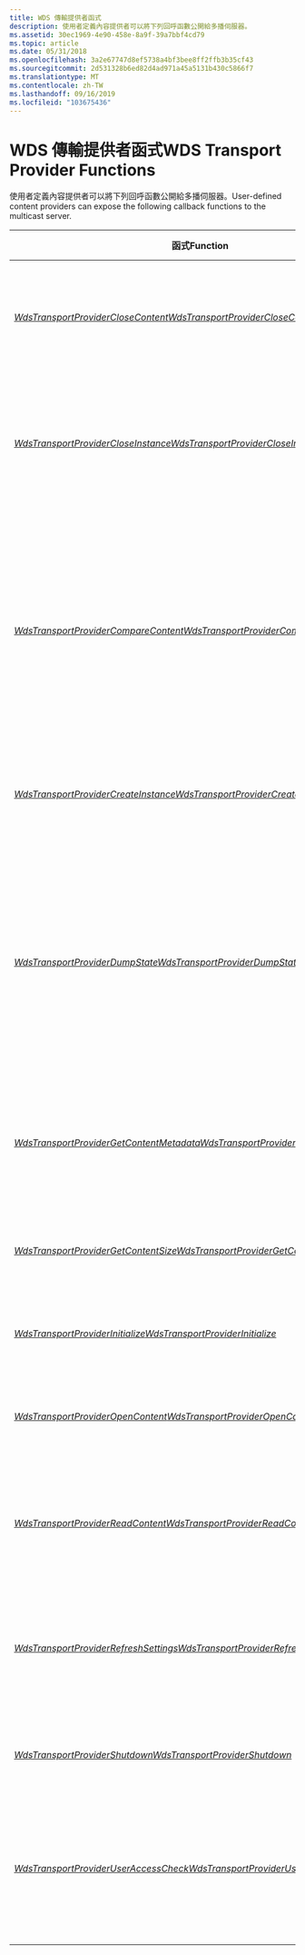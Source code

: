 ```yaml
---
title: WDS 傳輸提供者函式
description: 使用者定義內容提供者可以將下列回呼函數公開給多播伺服器。
ms.assetid: 30ec1969-4e90-458e-8a9f-39a7bbf4cd79
ms.topic: article
ms.date: 05/31/2018
ms.openlocfilehash: 3a2e67747d8ef5738a4bf3bee8ff2ffb3b35cf43
ms.sourcegitcommit: 2d531328b6ed82d4ad971a45a5131b430c5866f7
ms.translationtype: MT
ms.contentlocale: zh-TW
ms.lasthandoff: 09/16/2019
ms.locfileid: "103675436"
---
```

# <a name="wds-transport-provider-functions"></a><span data-ttu-id="8af6d-103">WDS 傳輸提供者函式</span><span class="sxs-lookup"><span data-stu-id="8af6d-103">WDS Transport Provider Functions</span></span>

<span data-ttu-id="8af6d-104">使用者定義內容提供者可以將下列回呼函數公開給多播伺服器。</span><span class="sxs-lookup"><span data-stu-id="8af6d-104">User-defined content providers can expose the following callback functions to the multicast server.</span></span>



| <span data-ttu-id="8af6d-105">函式</span><span class="sxs-lookup"><span data-stu-id="8af6d-105">Function</span></span>                                                                               | <span data-ttu-id="8af6d-106">描述</span><span class="sxs-lookup"><span data-stu-id="8af6d-106">Description</span></span>                                                                                                             |
|----------------------------------------------------------------------------------------|-------------------------------------------------------------------------------------------------------------------------|
| [<span data-ttu-id="8af6d-107">*WdsTransportProviderCloseContent*</span><span class="sxs-lookup"><span data-stu-id="8af6d-107">*WdsTransportProviderCloseContent*</span></span>](/windows/desktop/api/wdstpdi/nf-wdstpdi-wdstransportproviderclosecontent)             | <span data-ttu-id="8af6d-108">關閉控制碼所指定的內容資料流程。</span><span class="sxs-lookup"><span data-stu-id="8af6d-108">Closes a content stream specified by a handle.</span></span>                                                                          |
| [<span data-ttu-id="8af6d-109">*WdsTransportProviderCloseInstance*</span><span class="sxs-lookup"><span data-stu-id="8af6d-109">*WdsTransportProviderCloseInstance*</span></span>](/windows/desktop/api/wdstpdi/nf-wdstpdi-wdstransportprovidercloseinstance)           | <span data-ttu-id="8af6d-110">關閉由控制碼所指定之內容提供者的實例。</span><span class="sxs-lookup"><span data-stu-id="8af6d-110">Closes an instance of a content provider specified by a handle.</span></span>                                                         |
| [<span data-ttu-id="8af6d-111">*WdsTransportProviderCompareContent*</span><span class="sxs-lookup"><span data-stu-id="8af6d-111">*WdsTransportProviderCompareContent*</span></span>](/windows/desktop/api/wdstpdi/nf-wdstpdi-wdstransportprovidercomparecontent)         | <span data-ttu-id="8af6d-112">將指定的內容名稱和實例與開啟的內容資料流程進行比較，以判斷它們是否相同。</span><span class="sxs-lookup"><span data-stu-id="8af6d-112">Compares a specified content name and instance to an open content stream to determine if they are the same.</span></span>             |
| [<span data-ttu-id="8af6d-113">*WdsTransportProviderCreateInstance*</span><span class="sxs-lookup"><span data-stu-id="8af6d-113">*WdsTransportProviderCreateInstance*</span></span>](/windows/desktop/api/wdstpdi/nf-wdstpdi-wdstransportprovidercreateinstance)         | <span data-ttu-id="8af6d-114">開啟內容提供者的新實例。</span><span class="sxs-lookup"><span data-stu-id="8af6d-114">Opens a new instance of a content provider.</span></span>                                                                             |
| [<span data-ttu-id="8af6d-115">*WdsTransportProviderDumpState*</span><span class="sxs-lookup"><span data-stu-id="8af6d-115">*WdsTransportProviderDumpState*</span></span>](/windows/desktop/api/wdstpdi/nf-wdstpdi-wdstransportproviderdumpstate)                   | <span data-ttu-id="8af6d-116">指示傳輸提供者將其狀態的摘要以及任何其他相關資訊列印到追蹤記錄檔。</span><span class="sxs-lookup"><span data-stu-id="8af6d-116">Instructs the transport provider to print a summary of its state and any other relevant information to the tracing log.</span></span> |
| [<span data-ttu-id="8af6d-117">*WdsTransportProviderGetContentMetadata*</span><span class="sxs-lookup"><span data-stu-id="8af6d-117">*WdsTransportProviderGetContentMetadata*</span></span>](/windows/desktop/api/wdstpdi/nf-wdstpdi-wdstransportprovidergetcontentmetadata) | <span data-ttu-id="8af6d-118">抓取開啟內容資料流程的中繼資料。</span><span class="sxs-lookup"><span data-stu-id="8af6d-118">Retrieves metadata for an open content stream.</span></span>                                                                          |
| [<span data-ttu-id="8af6d-119">*WdsTransportProviderGetContentSize*</span><span class="sxs-lookup"><span data-stu-id="8af6d-119">*WdsTransportProviderGetContentSize*</span></span>](/windows/desktop/api/wdstpdi/nf-wdstpdi-wdstransportprovidergetcontentsize)         | <span data-ttu-id="8af6d-120">抓取開啟內容資料流程的大小。</span><span class="sxs-lookup"><span data-stu-id="8af6d-120">Retrieves the size of an open content stream.</span></span>                                                                           |
| [<span data-ttu-id="8af6d-121">*WdsTransportProviderInitialize*</span><span class="sxs-lookup"><span data-stu-id="8af6d-121">*WdsTransportProviderInitialize*</span></span>](/windows/desktop/api/wdstpdi/nf-wdstpdi-wdstransportproviderinitialize)                 | <span data-ttu-id="8af6d-122">初始化內容提供者。</span><span class="sxs-lookup"><span data-stu-id="8af6d-122">Initializes a content provider.</span></span>                                                                                         |
| [<span data-ttu-id="8af6d-123">*WdsTransportProviderOpenContent*</span><span class="sxs-lookup"><span data-stu-id="8af6d-123">*WdsTransportProviderOpenContent*</span></span>](/windows/desktop/api/wdstpdi/nf-wdstpdi-wdstransportprovideropencontent)               | <span data-ttu-id="8af6d-124">開啟內容資料流程的新靜態視圖。</span><span class="sxs-lookup"><span data-stu-id="8af6d-124">Opens a new static view of a content stream.</span></span>                                                                            |
| [<span data-ttu-id="8af6d-125">*WdsTransportProviderReadContent*</span><span class="sxs-lookup"><span data-stu-id="8af6d-125">*WdsTransportProviderReadContent*</span></span>](/windows/desktop/api/wdstpdi/nf-wdstpdi-wdstransportproviderreadcontent)               | <span data-ttu-id="8af6d-126">從開啟的內容資料流程讀取內容。</span><span class="sxs-lookup"><span data-stu-id="8af6d-126">Reads content from an open content stream.</span></span>                                                                              |
| [<span data-ttu-id="8af6d-127">*WdsTransportProviderRefreshSettings*</span><span class="sxs-lookup"><span data-stu-id="8af6d-127">*WdsTransportProviderRefreshSettings*</span></span>](/windows/desktop/api/wdstpdi/nf-wdstpdi-wdstransportproviderrefreshsettings)       | <span data-ttu-id="8af6d-128">指示傳輸提供者重新讀取任何相關的設定。</span><span class="sxs-lookup"><span data-stu-id="8af6d-128">Instructs the transport provider to reread any relevant settings.</span></span>                                                       |
| [<span data-ttu-id="8af6d-129">*WdsTransportProviderShutdown*</span><span class="sxs-lookup"><span data-stu-id="8af6d-129">*WdsTransportProviderShutdown*</span></span>](/windows/desktop/api/wdstpdi/nf-wdstpdi-wdstransportprovidershutdown)                     | <span data-ttu-id="8af6d-130">Shutsdown 內容提供者。</span><span class="sxs-lookup"><span data-stu-id="8af6d-130">Shutsdown the content provider.</span></span>                                                                                         |
| [<span data-ttu-id="8af6d-131">*WdsTransportProviderUserAccessCheck*</span><span class="sxs-lookup"><span data-stu-id="8af6d-131">*WdsTransportProviderUserAccessCheck*</span></span>](/windows/desktop/api/wdstpdi/nf-wdstpdi-wdstransportprovideruseraccesscheck)       | <span data-ttu-id="8af6d-132">根據使用者的權杖，指定內容資料流程的存取權。</span><span class="sxs-lookup"><span data-stu-id="8af6d-132">Specifies access to a content stream based on a user's token.</span></span>                                                           |



 

 

 




